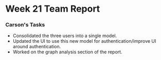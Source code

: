 # Week 21 Team Report

### Carson's Tasks

- Consolidated the three users into a single model.
- Updated the UI to use this new model for authentication/improve UI around authentication.
- Worked on the graph analysis section of the report.
